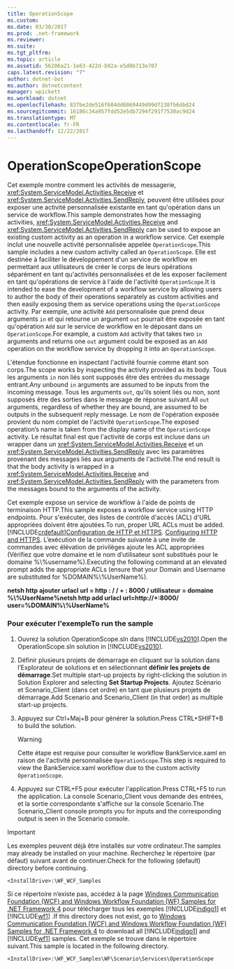 ```yaml
---
title: OperationScope
ms.custom: 
ms.date: 03/30/2017
ms.prod: .net-framework
ms.reviewer: 
ms.suite: 
ms.tgt_pltfrm: 
ms.topic: article
ms.assetid: 56206a21-1e63-422d-b92a-e5d8b713e707
caps.latest.revision: "7"
author: dotnet-bot
ms.author: dotnetcontent
manager: wpickett
ms.workload: dotnet
ms.openlocfilehash: 837be2de516f604dd6869449d99df238fb6dbd24
ms.sourcegitcommit: 16186c34a957fdd52e5db7294f291f7530ac9d24
ms.translationtype: MT
ms.contentlocale: fr-FR
ms.lasthandoff: 12/22/2017
---
```

# <a name="operationscope"></a><span data-ttu-id="c51a4-102">OperationScope</span><span class="sxs-lookup"><span data-stu-id="c51a4-102">OperationScope</span></span>
<span data-ttu-id="c51a4-103">Cet exemple montre comment les activités de messagerie, <xref:System.ServiceModel.Activities.Receive> et <xref:System.ServiceModel.Activities.SendReply>, peuvent être utilisées pour exposer une activité personnalisée existante en tant qu'opération dans un service de workflow.</span><span class="sxs-lookup"><span data-stu-id="c51a4-103">This sample demonstrates how the messaging activities, <xref:System.ServiceModel.Activities.Receive> and <xref:System.ServiceModel.Activities.SendReply> can be used to expose an existing custom activity as an operation in a workflow service.</span></span> <span data-ttu-id="c51a4-104">Cet exemple inclut une nouvelle activité personnalisée appelée `OperationScope`.</span><span class="sxs-lookup"><span data-stu-id="c51a4-104">This sample includes a new custom activity called an `OperationScope`.</span></span> <span data-ttu-id="c51a4-105">Elle est destinée à faciliter le développement d'un service de workflow en permettant aux utilisateurs de créer le corps de leurs opérations séparément en tant qu'activités personnalisées et de les exposer facilement en tant qu'opérations de service à l'aide de l'activité `OperationScope`.</span><span class="sxs-lookup"><span data-stu-id="c51a4-105">It is intended to ease the development of a workflow service by allowing users to author the body of their operations separately as custom activities and then easily exposing them as service operations using the `OperationScope` activity.</span></span> <span data-ttu-id="c51a4-106">Par exemple, une activité `Add` personnalisée que prend deux arguments `in` et qui retourne un argument `out` pourrait être exposée en tant qu'opération `Add` sur le service de workflow en le déposant dans un `OperationScope`.</span><span class="sxs-lookup"><span data-stu-id="c51a4-106">For example, a custom `Add` activity that takes two `in` arguments and returns one `out` argument could be exposed as an `Add` operation on the workflow service by dropping it into an `OperationScope`.</span></span>  
  
 <span data-ttu-id="c51a4-107">L'étendue fonctionne en inspectant l'activité fournie comme étant son corps.</span><span class="sxs-lookup"><span data-stu-id="c51a4-107">The scope works by inspecting the activity provided as its body.</span></span> <span data-ttu-id="c51a4-108">Tous les arguments `in` non liés sont supposés être des entrées du message entrant.</span><span class="sxs-lookup"><span data-stu-id="c51a4-108">Any unbound `in` arguments are assumed to be inputs from the incoming message.</span></span> <span data-ttu-id="c51a4-109">Tous les arguments `out`, qu'ils soient liés ou non, sont supposés être des sorties dans le message de réponse suivant.</span><span class="sxs-lookup"><span data-stu-id="c51a4-109">All `out` arguments, regardless of whether they are bound, are assumed to be outputs in the subsequent reply message.</span></span> <span data-ttu-id="c51a4-110">Le nom de l'opération exposée provient du nom complet de l'activité `OperationScope`.</span><span class="sxs-lookup"><span data-stu-id="c51a4-110">The exposed operation’s name is taken from the display name of the `OperationScope` activity.</span></span> <span data-ttu-id="c51a4-111">Le résultat final est que l'activité de corps est incluse dans un wrapper dans un <xref:System.ServiceModel.Activities.Receive> et un <xref:System.ServiceModel.Activities.SendReply> avec les paramètres provenant des messages liés aux arguments de l'activité.</span><span class="sxs-lookup"><span data-stu-id="c51a4-111">The end result is that the body activity is wrapped in a <xref:System.ServiceModel.Activities.Receive> and <xref:System.ServiceModel.Activities.SendReply> with the parameters from the messages bound to the arguments of the activity.</span></span>  
  
 <span data-ttu-id="c51a4-112">Cet exemple expose un service de workflow à l'aide de points de terminaison HTTP.</span><span class="sxs-lookup"><span data-stu-id="c51a4-112">This sample exposes a workflow service using HTTP endpoints.</span></span> <span data-ttu-id="c51a4-113">Pour s'exécuter, des listes de contrôle d'accès (ACL) d'URL appropriées doivent être ajoutées.</span><span class="sxs-lookup"><span data-stu-id="c51a4-113">To run, proper URL ACLs must be added.</span></span> [!INCLUDE[crdefault](../../../../includes/crdefault-md.md)]<span data-ttu-id="c51a4-114">[Configuration de HTTP et HTTPS](http://go.microsoft.com/fwlink/?LinkId=70353).</span><span class="sxs-lookup"><span data-stu-id="c51a4-114"> [Configuring HTTP and HTTPS](http://go.microsoft.com/fwlink/?LinkId=70353).</span></span> <span data-ttu-id="c51a4-115">L’exécution de la commande suivante à une invite de commandes avec élévation de privilèges ajoute les ACL appropriées (Vérifiez que votre domaine et le nom d’utilisateur sont substitués pour le domaine %\\%username%).</span><span class="sxs-lookup"><span data-stu-id="c51a4-115">Executing the following command at an elevated prompt adds the appropriate ACLs (ensure that your Domain and Username are substituted for %DOMAIN%\\%UserName%).</span></span>  
  
 <span data-ttu-id="c51a4-116">**netsh http ajouter urlacl url = http : / / + : 8000 / utilisateur = domaine %\\%UserName%**</span><span class="sxs-lookup"><span data-stu-id="c51a4-116">**netsh http add urlacl url=http://+:8000/ user=%DOMAIN%\\%UserName%**</span></span>  
  
### <a name="to-run-the-sample"></a><span data-ttu-id="c51a4-117">Pour exécuter l'exemple</span><span class="sxs-lookup"><span data-stu-id="c51a4-117">To run the sample</span></span>  
  
1.  <span data-ttu-id="c51a4-118">Ouvrez la solution OperationScope.sln dans [!INCLUDE[vs2010](../../../../includes/vs2010-md.md)].</span><span class="sxs-lookup"><span data-stu-id="c51a4-118">Open the OperationScope.sln solution in [!INCLUDE[vs2010](../../../../includes/vs2010-md.md)].</span></span>  
  
2.  <span data-ttu-id="c51a4-119">Définir plusieurs projets de démarrage en cliquant sur la solution dans l’Explorateur de solutions et en sélectionnant **définir les projets de démarrage**.</span><span class="sxs-lookup"><span data-stu-id="c51a4-119">Set multiple start-up projects by right-clicking the solution in Solution Explorer and selecting **Set Startup Projects**.</span></span> <span data-ttu-id="c51a4-120">Ajoutez Scénario et Scenario_Client (dans cet ordre) en tant que plusieurs projets de démarrage.</span><span class="sxs-lookup"><span data-stu-id="c51a4-120">Add Scenario and Scenario_Client (in that order) as multiple start-up projects.</span></span>  
  
3.  <span data-ttu-id="c51a4-121">Appuyez sur Ctrl+Maj+B pour générer la solution.</span><span class="sxs-lookup"><span data-stu-id="c51a4-121">Press CTRL+SHIFT+B to build the solution.</span></span>  
  
    > [!WARNING]
    >  <span data-ttu-id="c51a4-122">Cette étape est requise pour consulter le workflow BankService.xaml en raison de l'activité personnalisée `OperationScope`.</span><span class="sxs-lookup"><span data-stu-id="c51a4-122">This step is required to view the BankService.xaml workflow due to the custom activity `OperationScope`.</span></span>  
  
4.  <span data-ttu-id="c51a4-123">Appuyez sur CTRL+F5 pour exécuter l'application.</span><span class="sxs-lookup"><span data-stu-id="c51a4-123">Press CTRL+F5 to run the application.</span></span> <span data-ttu-id="c51a4-124">La console Scenario_Client vous demande des entrées, et la sortie correspondante s'affiche sur la console Scenario.</span><span class="sxs-lookup"><span data-stu-id="c51a4-124">The Scenario_Client console prompts you for inputs and the corresponding output is seen in the Scenario console.</span></span>  
  
> [!IMPORTANT]
>  <span data-ttu-id="c51a4-125">Les exemples peuvent déjà être installés sur votre ordinateur.</span><span class="sxs-lookup"><span data-stu-id="c51a4-125">The samples may already be installed on your machine.</span></span> <span data-ttu-id="c51a4-126">Recherchez le répertoire (par défaut) suivant avant de continuer.</span><span class="sxs-lookup"><span data-stu-id="c51a4-126">Check for the following (default) directory before continuing.</span></span>  
>   
>  `<InstallDrive>:\WF_WCF_Samples`  
>   
>  <span data-ttu-id="c51a4-127">Si ce répertoire n’existe pas, accédez à la page [Windows Communication Foundation (WCF) and Windows Workflow Foundation (WF) Samples for .NET Framework 4](http://go.microsoft.com/fwlink/?LinkId=150780) pour télécharger tous les exemples [!INCLUDE[indigo1](../../../../includes/indigo1-md.md)] et [!INCLUDE[wf1](../../../../includes/wf1-md.md)] .</span><span class="sxs-lookup"><span data-stu-id="c51a4-127">If this directory does not exist, go to [Windows Communication Foundation (WCF) and Windows Workflow Foundation (WF) Samples for .NET Framework 4](http://go.microsoft.com/fwlink/?LinkId=150780) to download all [!INCLUDE[indigo1](../../../../includes/indigo1-md.md)] and [!INCLUDE[wf1](../../../../includes/wf1-md.md)] samples.</span></span> <span data-ttu-id="c51a4-128">Cet exemple se trouve dans le répertoire suivant.</span><span class="sxs-lookup"><span data-stu-id="c51a4-128">This sample is located in the following directory.</span></span>  
>   
>  `<InstallDrive>:\WF_WCF_Samples\WF\Scenario\Services\OperationScope`